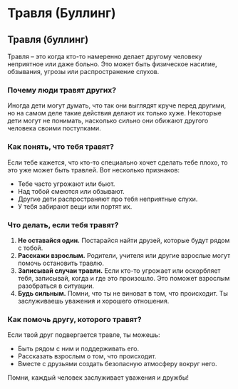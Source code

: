 # Травля (Буллинг)

## Травля (буллинг)

Травля – это когда кто-то намеренно делает другому человеку неприятное или даже больно. Это может быть физическое насилие, обзывания, угрозы или распространение слухов. 

### Почему люди травят других?

Иногда дети могут думать, что так они выглядят круче перед другими, но на самом деле такие действия делают их только хуже. Некоторые дети могут не понимать, насколько сильно они обижают другого человека своими поступками.

### Как понять, что тебя травят?

Если тебе кажется, что кто-то специально хочет сделать тебе плохо, то это уже может быть травлей. Вот несколько признаков:
- Тебе часто угрожают или бьют.
- Над тобой смеются или обзывают.
- Другие дети распространяют про тебя неприятные слухи.
- У тебя забирают вещи или портят их.

### Что делать, если тебя травят?

1. **Не оставайся один.** Постарайся найти друзей, которые будут рядом с тобой.
2. **Расскажи взрослым.** Родители, учителя или другие взрослые могут помочь остановить травлю.
3. **Записывай случаи травли.** Если кто-то угрожает или оскорбляет тебя, записывай, когда и где это произошло. Это поможет взрослым разобраться в ситуации.
4. **Будь сильным.** Помни, что ты не виноват в том, что происходит. Ты заслуживаешь уважения и хорошего отношения.

### Как помочь другу, которого травят?

Если твой друг подвергается травле, ты можешь:
- Быть рядом с ним и поддерживать его.
- Рассказать взрослым о том, что происходит.
- Вместе с друзьями создать безопасную атмосферу вокруг него.

Помни, каждый человек заслуживает уважения и дружбы!